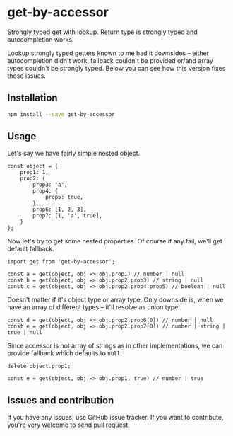 # get-by-accessor
Strongly typed get with lookup.
Return type is strongly typed and autocompletion works.

Lookup strongly typed getters known to me had it downsides – either autocompletion didn't work, fallback couldn't be provided or/and array types couldn't be strongly typed.
Below you can see how this version fixes those issues.

## Installation
```sh
npm install --save get-by-accessor
```

## Usage
Let's say we have fairly simple nested object.
```JS
const object = {
    prop1: 1,
    prop2: {
        prop3: 'a',
        prop4: {
            prop5: true,
        },
        prop6: [1, 2, 3],
        prop7: [1, 'a', true],
    }
};
```
Now let's try to get some nested properties. Of course if any fail, we'll get default fallback.
```JS
import get from 'get-by-accessor';

const a = get(object, obj => obj.prop1) // number | null
const b = get(object, obj => obj.prop2.prop3) // string | null
const c = get(object, obj => obj.prop2.prop4.prop5) // boolean | null
```
Doesn't matter if it's object type or array type. Only downside is, when we have an array of different types – it'll resolve as union type.
```JS
const d = get(object, obj => obj.prop2.prop6[0]) // number | null
const e = get(object, obj => obj.prop2.prop7[0]) // number | string | true | null

```
Since accessor is not array of strings as in other implementations, we can provide fallback which defaults to `null`.
```JS
delete object.prop1;

const e = get(object, obj => obj.prop1, true) // number | true
```

## Issues and contribution
If you have any issues, use GitHub issue tracker. If you want to contribute, you're very welcome to send pull request.
